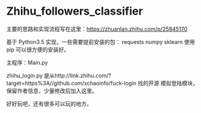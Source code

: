 # Zhihu_followers_classifier
主要的思路和实现流程写在这里：https://zhuanlan.zhihu.com/p/25845170

基于 Python3.5 实现，一些需要提前安装的包：
requests
numpy
sklearn
使用 pip 可以很方便的安装好。

主程序：Main.py

zhihu_login.py 是从http://link.zhihu.com/?target=https%3A//github.com/xchaoinfo/fuck-login 找的开源 模拟登陆模块，保留作者信息，少量修改后加入这里。

好好玩吧，还有很多可以玩的地方。

